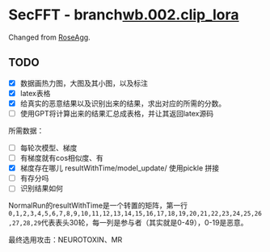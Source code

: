 <!--
 * @Author: LetMeFly
 * @Date: 2024-09-13 10:38:02
 * @LastEditors: LetMeFly
 * @LastEditTime: 2024-09-14 01:51:09
-->
# SecFFT - branch[wb.002.clip_lora](https://github.com/LetMeFly666/SecFFT/tree/wb.002.clip_lora)

Changed from [RoseAgg](https://github.com/SleepedCat/RoseAgg).

## TODO 

- [x] 数据画热力图，大图及其小图，以及标注
- [x] latex表格
- [x] 给真实的恶意结果以及识别出来的结果，求出对应的所需的分数。
- [ ] 使用GPT将计算出来的结果汇总成表格，并让其返回latex源码

所需数据：

- [ ] 每轮次模型、梯度
- [ ] 有梯度就有cos相似度、有
- [x] 梯度存在哪儿    resultWithTime/model_update/  使用pickle 拼接
- [ ] 有存分吗
- [ ] 识别结果如何

NormalRun的resultWithTime是一个转置的矩阵，第一行`0,1,2,3,4,5,6,7,8,9,10,11,12,13,14,15,16,17,18,19,20,21,22,23,24,25,26,27,28,29`代表表头30轮，每一列是参与者（其实就是0-49），0-19是恶意。

最终选用攻击：NEUROTOXIN、MR


